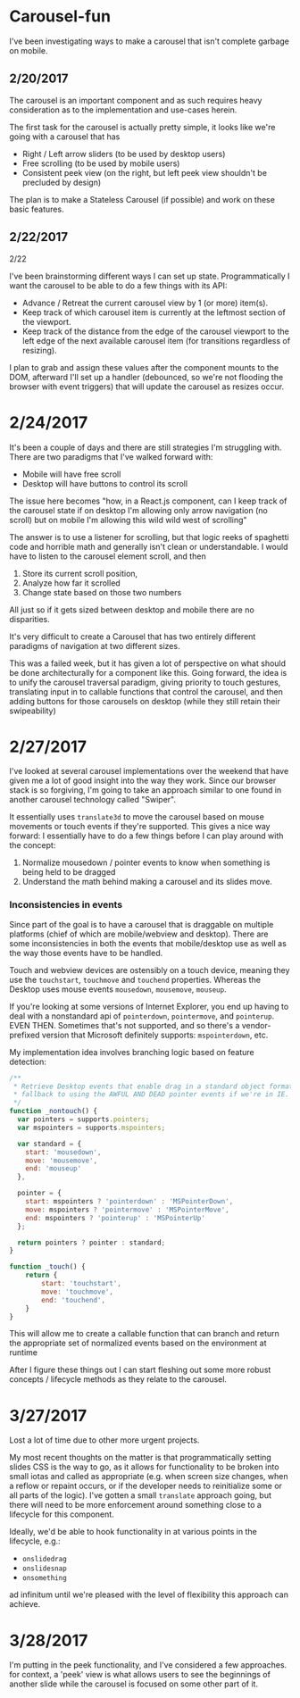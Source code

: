# Carousel-fun
I've been investigating ways to make a carousel that isn't complete garbage on mobile.

## 2/20/2017

The carousel is an important component and as such requires heavy consideration as to the implementation and use-cases herein.

The first task for the carousel is actually pretty simple, it looks like we're going with a carousel that has

- Right / Left arrow sliders (to be used by desktop users)
- Free scrolling (to be used by mobile users)
- Consistent peek view (on the right, but left peek view shouldn't be precluded by design)

The plan is to make a Stateless Carousel (if possible) and work on these basic features.


## 2/22/2017

2/22

I've been brainstorming different ways I can set up state. Programmatically I want the carousel to be able to do a few things with its API:

- Advance / Retreat the current carousel view by 1 (or more) item(s).
- Keep track of which carousel item is currently at the leftmost section of the viewport.
- Keep track of the distance from the edge of the carousel viewport to the left edge of the next available carousel item (for transitions regardless of resizing).

I plan to grab and assign these values after the component mounts to the DOM, afterward I'll set up a handler (debounced, so we're not flooding the browser with event triggers) that will update the carousel as resizes occur.

# 2/24/2017

It's been a couple of days and there are still strategies I'm struggling with. There are two paradigms that I've walked forward with:

- Mobile will have free scroll
- Desktop will have buttons to control its scroll

The issue here becomes "how, in a React.js component, can I keep track of the carousel state if on desktop I'm allowing only arrow navigation (no scroll) but on mobile I'm allowing this wild wild west of scrolling"

The answer is to use a listener for scrolling, but that logic reeks of spaghetti code and horrible math and generally isn't clean or understandable. I would have to listen to the carousel element scroll, and then

1. Store its current scroll position,
2. Analyze how far it scrolled
3. Change state based on those two numbers

All just so if it gets sized between desktop and mobile there are no disparities.

It's very difficult to create a Carousel that has two entirely different paradigms of navigation at two different sizes.

This was a failed week, but it has given a lot of perspective on what should be done architecturally for a component like this.
Going forward, the idea is to unify the carousel traversal paradigm, giving priority to touch gestures, translating input in to callable functions that control the carousel, and then adding buttons for those carousels on desktop (while they still retain their swipeability)

# 2/27/2017
I've looked at several carousel implementations over the weekend that have given me a lot of good insight into the way they work. Since our browser stack is so forgiving, I'm going to take an approach similar to one found in another carousel technology called "Swiper".

It essentially uses `translate3d` to move the carousel based on mouse movements or touch events if they're supported. This gives a nice way forward: I essentially have to do a few things before I can play around with the concept:

1. Normalize mousedown / pointer events to know when something is being held to be dragged
2. Understand the math behind making a carousel and its slides move.

### Inconsistencies in events
Since part of the goal is to have a carousel that is draggable on multiple platforms (chief of which are mobile/webview and desktop). There are some inconsistencies in both the events that mobile/desktop use as well as the way those events have to be handled.

Touch and webview devices are ostensibly on a touch device, meaning they use the `touchstart`, `touchmove` and `touchend` properties. Whereas the Desktop uses mouse events `mousedown`, `mousemove`, `mouseup`.

If you're looking at some versions of Internet Explorer, you end up having to deal with a nonstandard api of `pointerdown`, `pointermove`, and `pointerup`. EVEN THEN. Sometimes that's not supported, and so there's a vendor-prefixed version that Microsoft definitely supports: `mspointerdown`, etc.

My implementation idea involves branching logic based on feature detection:

```js
/**
 * Retrieve Desktop events that enable drag in a standard object format
 * fallback to using the AWFUL AND DEAD pointer events if we're in IE.
 */
function _nontouch() {
  var pointers = supports.pointers;
  var mspointers = supports.mspointers;

  var standard = {
    start: 'mousedown',
    move: 'mousemove',
    end: 'mouseup'
  },

  pointer = {
    start: mspointers ? 'pointerdown' : 'MSPointerDown',
    move: mspointers ? 'pointermove' : 'MSPointerMove',
    end: mspointers ? 'pointerup' : 'MSPointerUp'
  };

  return pointers ? pointer : standard;
}

function _touch() {
    return {
        start: 'touchstart',
        move: 'touchmove',
        end: 'touchend',
    }
}

```

This will allow me to create a callable function that can branch and return the appropriate set of normalized events based on the environment at runtime

After I figure these things out I can start fleshing out some more robust concepts / lifecycle methods as they relate to the carousel.

# 3/27/2017
Lost a lot of time due to other more urgent projects.

My most recent thoughts on the matter is that programmatically setting slides CSS is the way to go, as it allows for functionality to be broken into small iotas and called as appropriate (e.g. when screen size changes, when a reflow or repaint occurs, or if the developer needs to reinitialize some or all parts of the logic). I've gotten a small `translate` approach going, but there will need to be more enforcement around something close to a lifecycle for this component.

Ideally, we'd be able to hook functionality in at various points in the lifecycle, e.g.:

- `onslidedrag`
- `onslidesnap`
- `onsomething`

ad infinitum until we're pleased with the level of flexibility this approach can achieve.

# 3/28/2017

I'm putting in the peek functionality, and I've considered a few approaches. for context, a 'peek' view is what allows users to see the beginnings of another slide while the carousel is focused on some other part of it.

